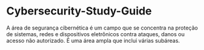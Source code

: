 # Cybersecurity-Study-Guide
A área de segurança cibernética é um campo que se concentra na proteção de sistemas, redes e dispositivos eletrônicos contra ataques, danos ou acesso não autorizado. É uma área ampla que inclui várias subáreas. 
